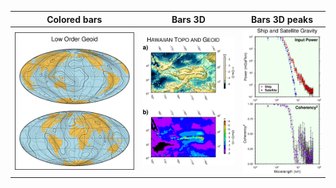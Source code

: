 
| Colored bars  | Bars 3D   | Bars 3D peaks |
|:-------------:|:---------:|:-------------:|
|[![](historic/figs/ex01.png)](historic/ex01.md) | [![](historic/figs/ex02.png)](historic/ex01.md) | [![](historic/figs/ex03.png)](historic/ex01.md) |


